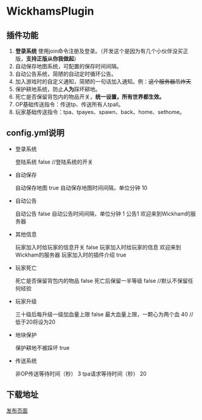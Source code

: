 # WickhamsPlugin
## 插件功能
 1. **登录系统** 使用join命令注册及登录。（开发这个是因为有几个小伙伴没买正版，**支持正版从你我做起**）
 2. 自动保存地图系统，可配置的保存时间间隔。
 3. 自动公告系统，简陋的自动定时循环公告。
 4. 加入游戏时的自定义通知，简陋的一句话加入通知。例：~~这个服务器吊炸天~~
 5. 保护耕地系统，防止**人为**踩坏耕地。
 6. 死亡是否保留背包内的物品开关，**统一设置，所有世界都生效。**
 7. OP基础传送指令：传送tp、传送所有人tpall。
 8. 玩家基础传送指令：tpa、tpayes、spawn、back、home、sethome。
 
## config.yml说明
* 登录系统

	登陆系统 false 	//登陆系统的开关

* 自动保存

	自动保存地图 true
	自动保存地图时间间隔，单位分钟 10
	
* 自动公告

	自动公告 false
	自动公告时间间隔，单位分钟 1
	公告1 欢迎来到Wickham的服务器

* 其他信息

	玩家加入时给玩家的信息开关 false
	玩家加入时给玩家的信息 欢迎来到Wickham的服务器
	玩家加入时的插件介绍 true

* 玩家死亡

	死亡是否保留背包内的物品 false
	死亡后保留一半等级 false		//默认不保留任何经验

* 玩家升级

	三十级后每升级一级加血量上限 false
	最大血量上限，一颗心为两个血 40		//低于20将设为20

* 地块保护

	保护耕地不被踩坏 true

* 传送系统

	非OP传送等待时间（秒） 3
	tpa请求等待时间（秒） 20


## 下载地址
 [发布页面](https://github.com/WickhamWei/WickhamsPlugin/releases)
